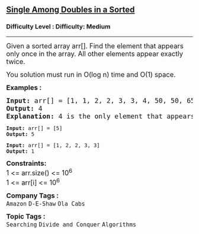 <h2><a href="https://www.geeksforgeeks.org/problems/find-the-element-that-appears-once-in-sorted-array0624/1?page=3&category=Bit%20Magic,Searching&sortBy=submissions">Single Among Doubles in a Sorted</a></h2><h3>Difficulty Level : Difficulty: Medium</h3><hr><div class="problems_problem_content__Xm_eO"><p><span style="font-size: 18px;">Given a sorted array arr[]. Find the element that appears only once in the array. All other elements appear exactly twice.&nbsp;</span></p>
<p><span style="font-size: 18px;">You solution must run in O(log n) time and O(1) space.</span></p>
<p><strong><span style="font-size: 18px;">Examples :</span></strong></p>
<pre><span style="font-size: 18px;"><strong>Input: </strong>arr[] = [1, 1, 2, 2, 3, 3, 4, 50, 50, 65, 65]
<strong>Output:</strong> 4
<strong>Explanation:</strong> 4 is the only element that appears exactly once.<br></span></pre>
<pre><strong>Input: </strong>arr[] = [5]
<strong>Output:</strong> 5</pre>
<pre><strong>Input: </strong>arr[] = [1, 2, 2, 3, 3]
<strong>Output:</strong> 1</pre>
<p><span style="font-size: 18px;"><strong>Constraints:</strong><br>1 &lt;= arr.size() &lt;= 10<sup>6</sup><br>1 &lt;= arr[i] &lt;= 10<sup>6</sup></span></p></div><p><span style=font-size:18px><strong>Company Tags : </strong><br><code>Amazon</code>&nbsp;<code>D-E-Shaw</code>&nbsp;<code>Ola Cabs</code>&nbsp;<br><p><span style=font-size:18px><strong>Topic Tags : </strong><br><code>Searching</code>&nbsp;<code>Divide and Conquer</code>&nbsp;<code>Algorithms</code>&nbsp;